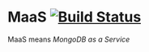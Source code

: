 # MaaS [![Build Status](https://travis-ci.org/BugBusterSWE/MaaS.svg?branch=master)](https://travis-ci.org/BugBusterSWE/MaaS)
MaaS means _MongoDB as a Service_